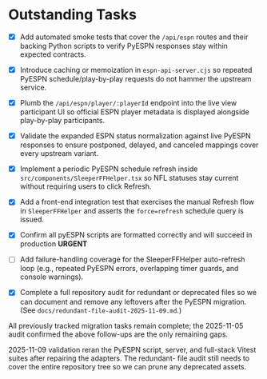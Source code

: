 # Outstanding Tasks

- [x] Add automated smoke tests that cover the `/api/espn` routes and their backing Python scripts to verify PyESPN responses stay within expected contracts.
- [x] Introduce caching or memoization in `espn-api-server.cjs` so repeated PyESPN schedule/play-by-play requests do not hammer the upstream service.
- [x] Plumb the `/api/espn/player/:playerId` endpoint into the live view participant UI so official ESPN player metadata is displayed alongside play-by-play participants.
- [x] Validate the expanded ESPN status normalization against live PyESPN responses to ensure postponed, delayed, and canceled mappings cover every upstream variant.
- [x] Implement a periodic PyESPN schedule refresh inside `src/components/SleeperFFHelper.tsx` so NFL statuses stay current without requiring users to click Refresh.
- [x] Add a front-end integration test that exercises the manual Refresh flow in `SleeperFFHelper` and asserts the `force=refresh` schedule query is issued.
- [x] Confirm all pyESPN scripts are formatted correctly and will succeed in production **URGENT**

- [ ] Add failure-handling coverage for the SleeperFFHelper auto-refresh loop (e.g., repeated PyESPN errors, overlapping timer guards, and console warnings).
- [x] Complete a full repository audit for redundant or deprecated files so we can document and remove any leftovers after the PyESPN migration. (See `docs/redundant-file-audit-2025-11-09.md`.)

All previously tracked migration tasks remain complete; the 2025-11-05 audit confirmed the above follow-ups are the only
remaining gaps.

2025-11-09 validation reran the PyESPN script, server, and full-stack Vitest suites after repairing the adapters. The redundant-
file audit still needs to cover the entire repository tree so we can prune any deprecated assets.

